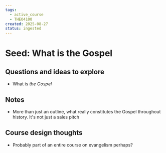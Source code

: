 ```yaml
---
tags:
  - active_course
  - THEO4100
created: 2025-08-27
status: ingested
---
```


# Seed: What is the Gospel
## Questions and ideas to explore
- What is *the Gospel*

## Notes
- More than just an outline, what really constitutes the Gospel throughout history. It's not just a sales pitch

## Course design thoughts
- Probably part of an entire course on evangelism perhaps?